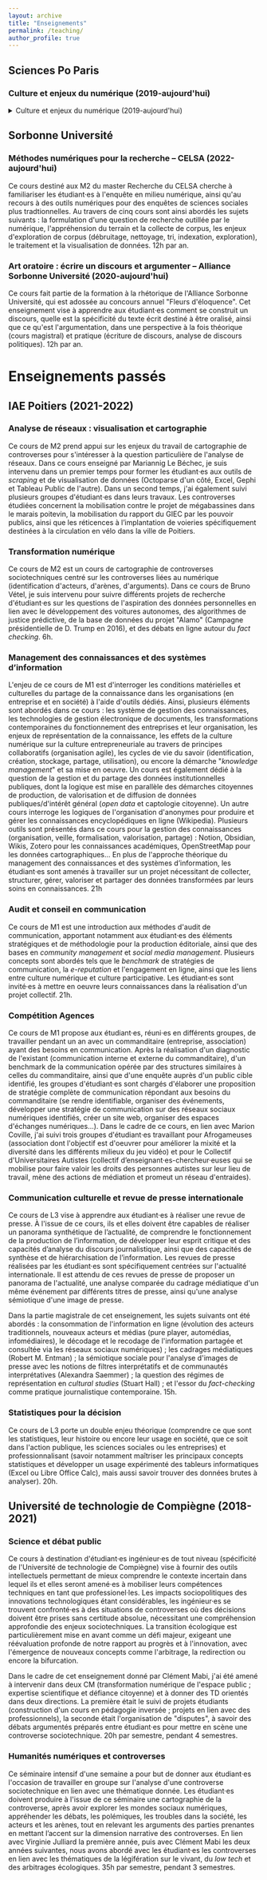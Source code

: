 ```yaml
---
layout: archive
title: "Enseignements"
permalink: /teaching/
author_profile: true
---
```

<!--
{% include base_path %}

{% for post in site.teaching reversed %}
  {% include archive-single.html %}
{% endfor %}
-->

## Sciences Po Paris
### Culture et enjeux du numérique (2019-aujourd'hui)

<details markdown='1'><summary>Culture et enjeux du numérique (2019-aujourd'hui)</summary>
L'enjeu de ce cours de niveau L2 est d'apprendre à décoder les univers numériques. Il s'agit d'interroger avec distance et curiosité les transformations économiques, sociales, culturelles et politiques que les technologies numériques exercent sur nos sociétés. Se familiariser à la culture numérique, ce n'est toutefois pas simplement décoder les enjeux de la société numérique. C'est aussi savoir utiliser, pratiquer et explorer en utilisant des outils numériques. Connaître, faire et enquêter, sont ainsi les trois piliers de ce cours qui associe enseignements théoriques, débats, pratiques du numérique, et initiation à l'enquête en sciences sociales en contexte numérique. 32h par an.
</details>

## Sorbonne Université
### Méthodes numériques pour la recherche – CELSA (2022-aujourd'hui)

Ce cours destiné aux M2 du master Recherche du CELSA cherche à familiariser les étudiant·es à l'enquête en milieu numérique, ainsi qu'au recours à des outils numériques pour des enquêtes de sciences sociales plus tradtionnelles. Au travers de cinq cours sont ainsi abordés les sujets suivants : la formulation d'une question de recherche outillée par le numérique, l'appréhension du terrain et la collecte de corpus, les enjeux d'exploration de corpus (débruitage, nettoyage, tri, indexation, exploration), le traitement et la visualisation de données. 12h par an.

### Art oratoire : écrire un discours et argumenter  – Alliance Sorbonne Université (2020-aujourd'hui)

Ce cours fait partie de la formation à la rhétorique de l'Alliance Sorbonne Université, qui est adossée au concours annuel "Fleurs d'éloquence". Cet enseignement vise à apprendre aux étudiant·es comment se construit un discours, quelle est la spécificité du texte écrit destiné à être oralisé, ainsi que ce qu'est l'argumentation, dans une perspective à la fois théorique (cours magistral) et pratique (écriture de discours, analyse de discours politiques). 12h par an.

# Enseignements passés

## IAE Poitiers (2021-2022)

### Analyse de réseaux : visualisation et cartographie	

Ce cours de M2 prend appui sur les enjeux du travail de cartographie de controverses pour s'intéresser à la question particulière de l'analyse de réseaux. Dans ce cours enseigné par Mariannig Le Béchec, je suis intervenu dans un premier temps pour former les étudiant·es aux outils de *scraping* et de visualisation de données (Octoparse d'un côté, Excel, Gephi et Tableau Public de l'autre). Dans un second temps, j'ai également suivi plusieurs groupes d'étudiant·es dans leurs travaux. Les controverses étudiées concernent la mobilisation contre le projet de mégabassines dans le marais poitevin, la mobilisation du rapport du GIEC par les pouvoir publics, ainsi que les réticences à l’implantation de voieries spécifiquement destinées à la circulation en vélo dans la ville de Poitiers.

### Transformation numérique 	

Ce cours de M2 est un cours de cartographie de controverses sociotechniques centré sur les controverses liées au numérique (identification d'acteurs, d'arènes, d'arguments). Dans ce cours de Bruno Vétel, je suis intervenu pour suivre différents projets de recherche d'étudiant·es sur les questions de l'aspiration des données personnelles en lien avec le développement des voitures autonomes, des algorithmes de justice prédictive, de la base de données du projet "Alamo" (Campagne présidentielle de D. Trump en 2016), et des débats en ligne autour du *fact checking*. 6h.

### Management des connaissances et des systèmes d’information 

L'enjeu de ce cours de M1 est d'interroger les conditions matérielles et culturelles du partage de la connaissance dans les organisations (en entreprise et en société) à l'aide d'outils dédiés. Ainsi, plusieurs éléments sont abordés dans ce cours : les système de gestion des connaissances, les technologies de gestion électronique de documents, les transformations contemporaines du fonctionnement des entreprises et leur organisation, les enjeux de représentation de la connaissance, les effets de la culture numérique sur la culture entrepreneuriale au travers de principes collaboratifs (organisation agile), les cycles de vie du savoir (identification, création, stockage, partage, utilisation), ou encore la démarche "*knowledge management*" et sa mise en oeuvre. Un cours est également dédié à la question de la gestion et du partage des données institutionnelles publiques, dont la logique est mise en parallèle des démarches citoyennes de production, de valorisation et de diffusion de données publiques/d'intérêt général (*open data* et captologie citoyenne). Un autre cours interroge les logiques de l'organisation d'anonymes pour produire et gérer les connaissances encyclopédiques en ligne (Wikipedia). Plusieurs outils sont présentés dans ce cours pour la gestion des connaissances (organisation, veille, formalisation, valorisation, partage) : Notion, Obsidian, Wikis, Zotero pour les connaissances académiques, OpenStreetMap pour les données cartographiques... En plus de l'approche théorique du management des connaissances et des systèmes d’information, les étudiant·es sont amenés à travailler sur un projet nécessitant de collecter, structurer, gérer, valoriser et partager des données transformées par leurs soins en connaissances. 21h


### Audit et conseil en communication	

Ce cours de M1 est une introduction aux méthodes d'audit de communication, apportant notamment aux étudiant·es des éléments stratégiques et de méthodologie pour la production éditoriale, ainsi que des bases en *community management* et *social media management*. Plusieurs concepts sont abordés tels que le *benchmark* de stratégies de communication, la *e-reputation* et l'engagement en ligne, ainsi que les liens entre culture numérique et culture participative. Les étudiant·es sont invité·es à mettre en oeuvre leurs connaissances dans la réalisation d'un projet collectif. 21h.

### Compétition Agences

Ce cours de M1 propose aux étudiant·es, réuni·es en différents groupes, de travailler pendant un an avec un commanditaire (entreprise, association) ayant des besoins en communication. Après la réalisation d'un diagnostic de l'existant (communication interne et externe du commanditaire), d'un benchmark de la communication opérée par des structures similaires à celles du commanditaire, ainsi que d'une enquête auprès d'un public cible identifié, les groupes d'étudiant·es sont chargés d'élaborer une proposition de stratégie complète de communication répondant aux besoins du commanditaire (se rendre identifiable, organiser des événements, développer une stratégie de communication sur des réseaux sociaux numériques identifiés, créer un site web, organiser des espaces d'échanges numériques...). Dans le cadre de ce cours, en lien avec Marion Coville, j'ai suivi trois groupes d'étudiant·es travaillant pour Afrogameuses (association dont l'objectif est d'oeuvrer pour améliorer la mixité et la diversité dans les différents milieux du jeu vidéo) et pour le Collectif d'Universitaires Autistes (collectif d’enseignant·es-chercheur·euses qui se mobilise pour faire valoir les droits des personnes autistes sur leur lieu de travail, mène des actions de médiation et promeut un réseau d'entraides).

### Communication culturelle et revue de presse internationale 

Ce cours de L3 vise à apprendre aux étudiant·es à réaliser une revue de presse. À l'issue de ce cours, ils et elles doivent être capables de réaliser un panorama synthétique de l’actualité, de comprendre le fonctionnement de la production de l’information, de développer leur esprit critique et des capacités d’analyse du discours journalistique, ainsi que des capacités de synthèse et de hiérarchisation de l’information. Les revues de presse réalisées par les étudiant·es sont spécifiquement centrées sur l'actualité internationale. Il est attendu de ces revues de presse de proposer un panorama de l'actualité, une analyse comparée du cadrage médiatique d'un même événement par différents titres de presse, ainsi qu'une analyse sémiotique d'une image de presse.

Dans la partie magistrale de cet enseignement, les sujets suivants ont été abordés : la consommation de l'information en ligne (évolution des acteurs traditionnels, nouveaux acteurs et médias (pure player, automédias, infomédiaires), le décodage et le recodage de l'information partagée et consultée via les réseaux sociaux numériques) ; les cadrages médiatiques (Robert M. Entman) ; la sémiotique sociale pour l'analyse d'images de presse avec les notions de filtres interprétatifs et de communautés interprétatives (Alexandra Saemmer) ; la question des régimes de représentation en *cultural studies* (Stuart Hall) ; et l'essor du *fact-checking* comme pratique journalistique contemporaine. 15h.

### Statistiques pour la décision	

Ce cours de L3 porte un double enjeu théorique (comprendre ce que sont les statistiques, leur histoire ou encore leur usage en société, que ce soit dans l'action publique, les sciences sociales ou les entreprises) et professionnalisant (savoir notamment maîtriser les principaux concepts statistiques et développer un usage expérimenté des tableurs informatiques (Excel ou Libre Office Calc), mais aussi savoir trouver des données brutes à analyser). 20h.

## Université de technologie de Compiègne (2018-2021)
### Science et débat public

Ce cours à destination d'étudiant·es ingénieur·es de tout niveau (spécificité de l'Université de technologie de Compiègne) vise à fournir des outils intellectuels permettant de mieux comprendre le contexte incertain dans lequel ils et elles seront amené·es à mobiliser leurs compétences techniques en tant que professionel·les. Les impacts sociopolitiques des innovations technologiques étant considérables, les ingénieur·es se trouvent confronté·es à des situations de controverses où des décisions doivent être prises sans certitude absolue, nécessitant une compréhension approfondie des enjeux sociotechniques. La transition écologique est particulièrement mise en avant comme un défi majeur, exigeant une réévaluation profonde de notre rapport au progrès et à l'innovation, avec l'émergence de nouveaux concepts comme l'arbitrage, la redirection ou encore la bifurcation.

Dans le cadre de cet enseignement donné par Clément Mabi, j'ai été amené à intervenir dans deux CM (transformation numérique de l'espace public ; expertise scientifique et défiance citoyenne) et à donner des TD orientés dans deux directions. La première était le suivi de projets étudiants (construction d'un cours en pédagogie inversée ; projets en lien avec des professionnels), la seconde était l'organisation de "disputes", à savoir des débats argumentés préparés entre étudiant·es pour mettre en scène une controverse sociotechnique. 20h par semestre, pendant 4 semestres.

### Humanités numériques et controverses

Ce séminaire intensif d'une semaine a pour but de donner aux étudiant·es l'occasion de travailler en groupe sur l'analyse d'une controverse sociotechnique en lien avec une thématique donnée. Les étudiant·es doivent produire à l'issue de ce séminaire une cartographie de la controverse, après avoir explorer les mondes sociaux numériques, appréhender les débats, les polémiques, les troubles dans la société, les acteurs et les arènes, tout en relevant les arguments des parties prenantes en mettant l’accent sur la dimension narrative des controverses. En lien avec Virginie Julliard la première année, puis avec Clément Mabi les deux années suivantes, nous avons abordé avec les étudiant·es les controverses en lien avec les thématiques de la légifération sur le vivant, du *low tech* et des arbitrages écologiques. 35h par semestre, pendant 3 semestres.
